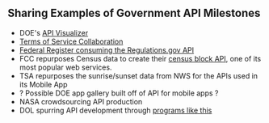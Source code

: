 ## Sharing Examples of Government API Milestones

* DOE's [API Visualizer](http://en.openei.org/apps/api-browser/)
* [Terms of Service Collaboration](https://groups.google.com/forum/#!topic/us-government-apis/0yix5bEWbFo)
* [Federal Register consuming the Regulations.gov API](https://www.federalregister.gov/blog/2012/04/in-synch-with-regulations-gov)
* FCC repurposes Census data to create their [census block API](http://www.broadbandmap.gov/developer), one of its most popular web services.  
* TSA repurposes the sunrise/sunset data from NWS for the APIs used in its Mobile App
* ? Possible DOE app gallery built off of API for mobile apps ? 
* NASA crowdsourcing API production
* DOL spurring API development through [programs like this](http://www.careeronestop.org/WebServices/WebServices.aspx)
